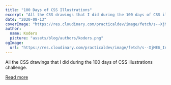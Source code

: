 ```yaml
---
title: "100 Days of CSS Illustrations"
excerpt: "All the CSS drawings that I did during the 100 days of CSS illustrations challenge."
date: "2020-08-13"
coverImage: "https://res.cloudinary.com/practicaldev/image/fetch/s--XjMEG_In--/c_imagga_scale,f_auto,fl_progressive,h_420,q_auto,w_1000/https://dev-to-uploads.s3.amazonaws.com/i/ooqhyjvl0gvaux1bj9af.png"
author:
  name: Koders
  picture: "assets/blog/authors/koders.png"
ogImage:
  url: "https://res.cloudinary.com/practicaldev/image/fetch/s--XjMEG_In--/c_imagga_scale,f_auto,fl_progressive,h_420,q_auto,w_1000/https://dev-to-uploads.s3.amazonaws.com/i/ooqhyjvl0gvaux1bj9af.png"
---
```


All the CSS drawings that I did during the 100 days of CSS illustrations challenge.

[Read more](https://dev.to/alvaromontoro/100-days-of-css-illustrations-4hi5)
